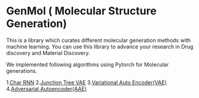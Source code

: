 # GenMol ( Molecular Structure Generation)
This is a library which curates different molecular generation methods with machine learning. You can use this library to advance your research in Drug discovery and Material Discovery.

We implemented following algorithms using Pytorch for Molecular generations.

1.<a href="https://blog.bayeslabs.co/2019/07/04/Generating-Molecules-using-Char-RNN-in-Pytorch.html">Char RNN</a>
2.<a href="https://blog.bayeslabs.co/2019/06/27/Generating-molecules-using-Junction-Tree-VAE-using-PyTorch.html">Junction Tree VAE</a>
3.<a href="https://blog.bayeslabs.co/2019/06/04/All-you-need-to-know-about-Vae-(Part-1).html">Variational Auto Encoder(VAE)</a>
4.<a href="https://blog.bayeslabs.co/2019/06/08/Adversarial-Autoencoder.html">Adversarial Autoencoder(AAE)</a>
